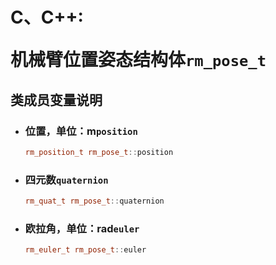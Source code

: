 # <p class="hidden">C、C++: </p>机械臂位置姿态结构体`rm_pose_t`

## 类成员变量说明

- ### 位置，单位：m`position`

    ```C++
    rm_position_t rm_pose_t::position
    ```

- ### 四元数`quaternion`

    ```C++
    rm_quat_t rm_pose_t::quaternion
    ```

- ### 欧拉角，单位：rad`euler`

    ```C++
    rm_euler_t rm_pose_t::euler
    ```
